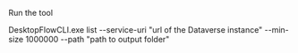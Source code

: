 Run the tool

DesktopFlowCLI.exe list --service-uri "url of the Dataverse instance" --min-size 1000000 --path "path to output folder"